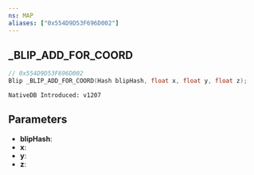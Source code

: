 ```yaml
---
ns: MAP
aliases: ["0x554D9D53F696D002"]
---
```

## _BLIP_ADD_FOR_COORD

```c
// 0x554D9D53F696D002
Blip _BLIP_ADD_FOR_COORD(Hash blipHash, float x, float y, float z);
```

```
NativeDB Introduced: v1207
```

## Parameters
* **blipHash**:
* **x**:
* **y**:
* **z**:
